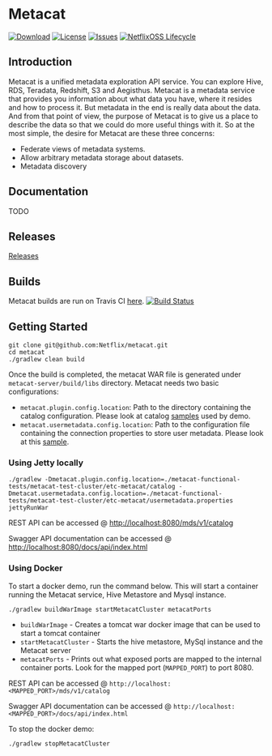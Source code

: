 # Metacat

[![Download](https://api.bintray.com/packages/netflixoss/maven/metacat/images/download.svg)](https://bintray.com/netflixoss/maven/metacat/_latestVersion)
[![License](https://img.shields.io/github/license/Netflix/metacat.svg)](http://www.apache.org/licenses/LICENSE-2.0)
[![Issues](https://img.shields.io/github/issues/Netflix/metacat.svg)](https://github.com/Netflix/metacat/issues)
[![NetflixOSS Lifecycle](https://img.shields.io/osslifecycle/Netflix/metacat.svg)]()

## Introduction

Metacat is a unified metadata exploration API service.  You can explore Hive, RDS, Teradata, Redshift, S3 and Aegisthus.
Metacat is a metadata service that provides you information about what data you have, where it resides and how to process it.
But metadata in the end is really data about the data.  And from that point of view, the purpose of Metacat is to give us a place to
describe the data so that we could do more useful things with it.  So at the most simple, the desire for Metacat are these three concerns:

* Federate views of metadata systems.
* Allow arbitrary metadata storage about datasets.
* Metadata discovery

## Documentation

TODO

## Releases

[Releases](https://github.com/Netflix/metacat/releases/)

## Builds

Metacat builds are run on Travis CI [here](https://travis-ci.org/Netflix/metacat).
[![Build Status](https://travis-ci.org/Netflix/metacat.svg?branch=master)](https://travis-ci.org/Netflix/meatcat)

## Getting Started
```
git clone git@github.com:Netflix/metacat.git
cd metacat
./gradlew clean build
```
Once the build is completed, the metacat WAR file is generated under `metacat-server/build/libs` directory. Metacat needs two basic configurations:

* `metacat.plugin.config.location`: Path to the directory containing the catalog configuration. Please look at catalog [samples](https://github.com/Netflix/metacat/tree/master/metacat-functional-tests/metacat-test-cluster/etc-metacat/catalog) used by demo.
* `metacat.usermetadata.config.location`: Path to the configuration file containing the connection properties to store user metadata. Please look at this [sample](https://github.com/Netflix/metacat/blob/master/metacat-functional-tests/metacat-test-cluster/etc-metacat/usermetadata.properties).

### Using Jetty locally
```
./gradlew -Dmetacat.plugin.config.location=./metacat-functional-tests/metacat-test-cluster/etc-metacat/catalog -Dmetacat.usermetadata.config.location=./metacat-functional-tests/metacat-test-cluster/etc-metacat/usermetadata.properties jettyRunWar
```
REST API can be accessed @ [http://localhost:8080/mds/v1/catalog](http://localhost:8080/mds/v1/catalog)

Swagger API documentation can be accessed @ [http://localhost:8080/docs/api/index.html](http://localhost:8080/docs/api/index.html)

### Using Docker
To start a docker demo, run the command below. This will start a container running the Metacat service, Hive Metastore and Mysql instance.
```
./gradlew buildWarImage startMetacatCluster metacatPorts
```
* `buildWarImage` - Creates a tomcat war docker image that can be used to start a tomcat container
* `startMetacatCluster` - Starts the hive metastore, MySql instance and the Metacat server
* `metacatPorts` - Prints out what exposed ports are mapped to the internal container ports.
Look for the mapped port (`MAPPED_PORT`) to port 8080.

REST API can be accessed @ `http://localhost:<MAPPED_PORT>/mds/v1/catalog`

Swagger API documentation can be accessed @ `http://localhost:<MAPPED_PORT>/docs/api/index.html`

To stop the docker demo:
```
./gradlew stopMetacatCluster
```
